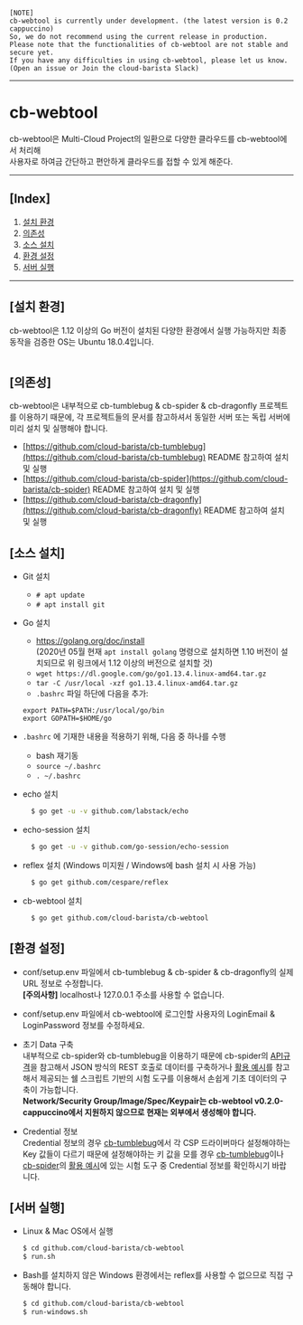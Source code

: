 ```
[NOTE]
cb-webtool is currently under development. (the latest version is 0.2 cappuccino)
So, we do not recommend using the current release in production.
Please note that the functionalities of cb-webtool are not stable and secure yet.
If you have any difficulties in using cb-webtool, please let us know.
(Open an issue or Join the cloud-barista Slack)
```
***

cb-webtool
==========
cb-webtool은 Multi-Cloud Project의 일환으로 다양한 클라우드를 cb-webtool에서 처리해 <br>
사용자로 하여금 간단하고 편안하게 클라우드를 접할 수 있게 해준다.
***
## [Index]
1. [설치 환경](#설치-환경)
2. [의존성](#의존성)
3. [소스 설치](#소스-설치)
3. [환경 설정](#환경-설정)
4. [서버 실행](#서버-실행)
***
## [설치 환경]
cb-webtool은 1.12 이상의 Go 버전이 설치된 다양한 환경에서 실행 가능하지만 최종 동작을 검증한 OS는 Ubuntu 18.0.4입니다.<br>
<br>

## [의존성]
cb-webtool은 내부적으로 cb-tumblebug & cb-spider & cb-dragonfly 프로젝트를 이용하기 때문에, 각 프로젝트들의 문서를 참고하셔서 동일한 서버 또는 독립 서버에 미리 설치 및 실행해야 합니다.<br>
- [https://github.com/cloud-barista/cb-tumblebug](https://github.com/cloud-barista/cb-tumblebug) README 참고하여 설치 및 실행
- [https://github.com/cloud-barista/cb-spider](https://github.com/cloud-barista/cb-spider) README 참고하여 설치 및 실행
- [https://github.com/cloud-barista/cb-dragonfly](https://github.com/cloud-barista/cb-dragonfly) README 참고하여 설치 및 실행

## [소스 설치]
- Git 설치
  - `# apt update`
  - `# apt install git`

- Go 설치
  - https://golang.org/doc/install <br>
    (2020년 05월 현재 `apt install golang` 명령으로 설치하면 1.10 버전이 설치되므로 위 링크에서 1.12 이상의 버전으로 설치할 것)
  - `wget https://dl.google.com/go/go1.13.4.linux-amd64.tar.gz`
  - `tar -C /usr/local -xzf go1.13.4.linux-amd64.tar.gz`
  - `.bashrc` 파일 하단에 다음을 추가: 
  ```
  export PATH=$PATH:/usr/local/go/bin
  export GOPATH=$HOME/go
  ```

- `.bashrc` 에 기재한 내용을 적용하기 위해, 다음 중 하나를 수행
  - bash 재기동
  - `source ~/.bashrc`
  - `. ~/.bashrc`

 - echo 설치
    ````bash
      $ go get -u -v github.com/labstack/echo
    ````
 
 - echo-session 설치
     ````bash
       $ go get -u -v github.com/go-session/echo-session
     ````

 - reflex 설치 (Windows 미지원 / Windows에 bash 설치 시 사용 가능)
     ````bash
       $ go get github.com/cespare/reflex 
     ````

 - cb-webtool 설치
     ````bash
       $ go get github.com/cloud-barista/cb-webtool
     ````

## [환경 설정]
   - conf/setup.env 파일에서 cb-tumblebug & cb-spider & cb-dragonfly의 실제 URL 정보로 수정합니다.<br>
     **[주의사항]** localhost나 127.0.0.1 주소를 사용할 수 없습니다.

   - conf/setup.env 파일에서 cb-webtool에 로그인할 사용자의 LoginEmail & LoginPassword 정보를 수정하세요.<br>

   - 초기 Data 구축<br>
     내부적으로 cb-spider와 cb-tumblebug을 이용하기 때문에 cb-spider의 [API규격](https://github.com/cloud-barista/cb-spider#api-%EA%B7%9C%EA%B2%A9)을 참고해서 JSON 방식의 REST 호출로 데이터를 구축하거나 [활용 예시](https://github.com/cloud-barista/cb-spider#%ED%99%9C%EC%9A%A9-%EC%98%88%EC%8B%9C_)를 참고해서 제공되는 쉘 스크립트 기반의 시험 도구를 이용해서 손쉽게 기초 데이터의 구축이 가능합니다.<br>
     **Network/Security Group/Image/Spec/Keypair는 cb-webtool v0.2.0-cappuccino에서 지원하지 않으므로 현재는 외부에서 생성해야 합니다.**

  - Credential 정보<br>
    Credential 정보의 경우 [cb-tumblebug](https://github.com/cloud-barista/cb-tumblebug)에서 각 CSP 드라이버마다 설정해야하는 Key 값들이 다르기 때문에 설정해야하는 키 값을 모를 경우 [cb-tumblebug](https://github.com/cloud-barista/cb-tumblebug)이나 [cb-spider](https://github.com/cloud-barista/cb-spider)의 [활용 예시](https://github.com/cloud-barista/cb-spider#%ED%99%9C%EC%9A%A9-%EC%98%88%EC%8B%9C_)에 있는 시험 도구 중 Credential 정보를 확인하시기 바랍니다.

  
## [서버 실행]
- Linux & Mac OS에서 실행
    ````bash (Linux & Mac OS)
    $ cd github.com/cloud-barista/cb-webtool
    $ run.sh
    ````

- Bash를 설치하지 않은 Windows 환경에서는 reflex를 사용할 수 없으므로 직접 구동해야 합니다.
    ````bash (Windows)
    $ cd github.com/cloud-barista/cb-webtool
    $ run-windows.sh
    ````
